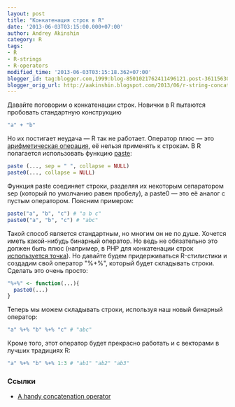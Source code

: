 ```yaml
---
layout: post
title: "Конкатенация строк в R"
date: '2013-06-03T03:15:00.000+07:00'
author: Andrey Akinshin
category: R
tags:
- R
- R-strings
- R-operators
modified_time: '2013-06-03T03:15:18.362+07:00'
blogger_id: tag:blogger.com,1999:blog-8501021762411496121.post-3611563057161151608
blogger_orig_url: http://aakinshin.blogspot.com/2013/06/r-string-concatenation.html
---
```


Давайте поговорим о конкатенации строк. Новички в R пытаются пробовать стандартную конструкцию

~~~ r
"a" + "b"
~~~

Но их постигает неудача — R так не работает. Оператор плюс — это [арифметическая операция](http://stat.ethz.ch/R-manual/R-patched/library/base/html/Arithmetic.html), её нельзя применять к строкам. В R полагается использовать функцию [paste](http://stat.ethz.ch/R-manual/R-patched/library/base/html/paste.html):

~~~ r
paste (..., sep = " ", collapse = NULL)
paste0(..., collapse = NULL)
~~~

<!--more-->

Функция paste соединяет строки, разделяя их некоторым сепаратором sep (который по умолчанию равен пробелу), а paste0 — это её аналог с пустым оператором. Поясним примером:

~~~ r
paste("a", "b", "c") # "a b c"
paste0("a", "b", "c") # "abc"
~~~

Такой способ является стандартным, но многим он не по душе. Хочется иметь какой-нибудь бинарный оператор. Но ведь не обязательно это должен быть плюс (например, в PHP для конкатенации строк [используется точка](http://php.net/manual/ru/language.operators.string.php)). Но давайте будем придерживаться R-стилистики и создадим свой оператор "%+%", который будет складывать строки. Сделать это очень просто:

~~~ r
"%+%" <- function(...){
  paste0(...)
}
~~~

Теперь мы можем складывать строки, используя наш новый бинарный оператор:

~~~ r
"a" %+% "b" %+% "c" # "abc"
~~~

Кроме того, этот оператор будет прекрасно работать и с векторами в лучших традициях R:

~~~ r
"a" %+% "b" %+% 1:3 # "ab1" "ab2" "ab3"
~~~

### Ссылки

* [A handy concatenation operator](http://ctszkin.com/2013/02/12/a-handy-concatenatio-operator/)